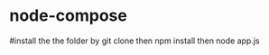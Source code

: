 # node-compose
</hr>
#install the the folder by git clone
</hr>
then npm install
</hr>
then node app.js
